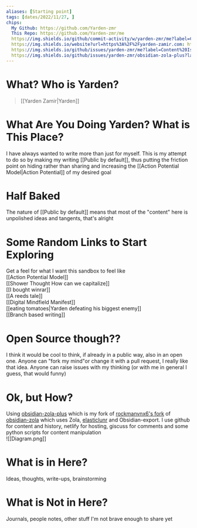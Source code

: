 ```yaml
---
aliases: [Starting point]
tags: [dates/2022/11/27, ]
chips:
  My Github: https://github.com/Yarden-zmr
  This Repo: https://github.com/Yarden-zmr/me
  https://img.shields.io/github/commit-activity/w/yarden-zmr/me?label=Content%20Commits: https://github.com/Yarden-zmr/me
  https://img.shields.io/website?url=https%3A%2F%2Fyarden-zamir.com: https://www.yarden-zamir.com/
  https://img.shields.io/github/issues/yarden-zmr/me?label=Content%20Issues: https://github.com/Yarden-zmr/me/issues
  https://img.shields.io/github/issues/yarden-zmr/obsidian-zola-plus?label=Site%20Issues: https://github.com/Yarden-zmr/obsidian-zola-plus/issues
---
```

# What? Who is Yarden?
> [[Yarden Zamir|Yarden]]
# What Are You Doing Yarden? What is This Place?
I have always wanted to write more than just for myself. This is my attempt to do so by making my writing [[Public by default]], thus putting the friction point on hiding rather than sharing and increasing the [[Action Potential Model|Action Potential]] of my desired goal

# Half Baked
The nature of [[Public by default]] means that most of the "content" here is unpolished ideas and tangents, that's alright

# Some Random Links to Start Exploring
Get a feel for what I want this sandbox to feel like  
[[Action Potential Model]]  
[[Shower Thought How can we capitalize]]  
[[I bought winrar]]  
[[A reeds tale]]  
[[Digital Mindfield Manifest]]  
[[eating tomatoes|Yarden defeating his biggest enemy]]  
[[Branch based writing]]

# Open Source though??
I think it would be cool to think, if already in a public way, also in an open one. Anyone can "fork my mind"or change it with a pull request, I really like that idea. Anyone can raise issues with my thinking (or with me in general I guess, that would funny)

# Ok, but How?
Using [obsidian-zola-plus](https://github.com/Yarden-zmr/obsidian-zola-plus) which is my fork of [rockmanvnx6's fork](https://github.com/rockmanvnx6/obsidian-zola) of [obsidian-zola](https://github.com/ppeetteerrs/obsidian-zola) which uses Zola, [elasticlunr](http://weixsong.github.io) and Obsidian-export. I use github for content and history, netlify for hosting, giscuss for comments and some python scripts for content manipulation  
![[Diagram.png]]

# What is in Here?
Ideas, thoughts, write-ups, brainstorming  

# What is Not in Here?
Journals, people notes, other stuff I'm not brave enough to share yet
